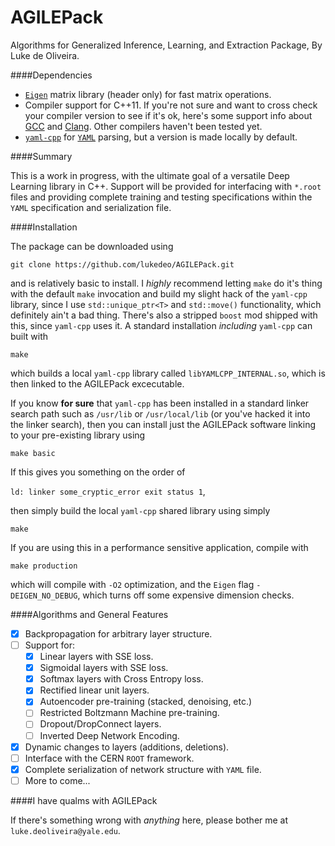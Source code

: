 AGILEPack
=========

Algorithms for Generalized Inference, Learning, and Extraction Package, By Luke de Oliveira.

####Dependencies
- [`Eigen`](http://eigen.tuxfamily.org/) matrix library (header only) for fast matrix operations.
- Compiler support for C++11. If you're not sure and want to cross check your compiler version to see if it's ok, here's some support info about [GCC](http://gcc.gnu.org/projects/cxx0x.html) and [Clang](http://clang.llvm.org/cxx_status.html). Other compilers haven't been tested yet.
- [`yaml-cpp`](https://code.google.com/p/yaml-cpp/ "yaml-cpp Homepage") for [`YAML`](http://www.yaml.org/ "YAML Homepage") parsing, but a version is made locally by default.

####Summary

This is a work in progress, with the ultimate goal of a versatile Deep Learning library in C++. Support will be provided for interfacing with `*.root` files and providing complete training and testing specifications within the `YAML` specification and serialization file.


####Installation

The package can be downloaded using
```
git clone https://github.com/lukedeo/AGILEPack.git
```
and is relatively basic to install. I *highly* recommend letting `make` do it's thing with the default `make` invocation and build my slight hack of the `yaml-cpp` library, since I use `std::unique_ptr<T>` and `std::move()` functionality, which definitely ain't a bad thing. There's also a stripped `boost` mod shipped with this, since `yaml-cpp` uses it. A standard installation *including* `yaml-cpp` can built with 

```
make
```
which builds a local `yaml-cpp` library called `libYAMLCPP_INTERNAL.so`, which is then linked to the AGILEPack excecutable. 

If you know **for sure** that `yaml-cpp` has been installed in a standard linker search path such as `/usr/lib` or `/usr/local/lib` (or you've hacked it into the linker search), then you can install just the AGILEPack software linking to your pre-existing library using

```
make basic
```

If this gives you something on the order of 

```ld: linker some_cryptic_error exit status 1```, 

then simply build the local `yaml-cpp` shared library using simply

```
make
```

If you are using this in a performance sensitive application, compile with

```
make production
```

which will compile with `-O2` optimization, and the `Eigen` flag `-DEIGEN_NO_DEBUG`, which turns off some expensive dimension checks. 











####Algorithms and General Features

- [x] Backpropagation for arbitrary layer structure.
- [ ] Support for:
  - [x] Linear layers with SSE loss.
  - [x] Sigmoidal layers with SSE loss.
  - [x] Softmax layers with Cross Entropy loss.
  - [x] Rectified linear unit layers.
  - [x] Autoencoder pre-training (stacked, denoising, etc.)
  - [ ] Restricted Boltzmann Machine pre-training.
  - [ ] Dropout/DropConnect layers.
  - [ ] Inverted Deep Network Encoding. 
- [x] Dynamic changes to layers (additions, deletions).
- [ ] Interface with the CERN `ROOT` framework.
- [x] Complete serialization of network structure with `YAML` file.
- [ ] More to come...

####I have qualms with AGILEPack

If there's something wrong with *anything* here, please bother me at `luke.deoliveira@yale.edu`.





